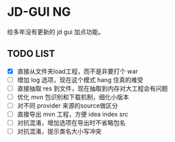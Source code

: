 # JD-GUI NG

给多年没有更新的 jd gui 加点功能。

## TODO LIST
- [x] 直接从文件夹load工程，而不是非要打个 war
- [ ] 增加 log 选项，现在这个模式 hang 住真的难受
- [ ] 直接抽取 res 到文件，现在抽取到内存对大工程会有问题
- [ ] 优化 mvn 包识别和下载机制，细化小版本
- [ ] 对不同 provider 来源的source做区分
- [ ] 直接导出 mvn 工程，方便 idea index src
- [ ] 对抗混淆，增加选项在导出时不省略包名
- [ ] 对抗混淆，提示类名大小写冲突